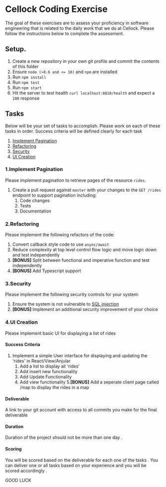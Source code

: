 # Cellock Coding Exercise

The goal of these exercises are to assess your proficiency in software engineering that is related to the daily work that we do at Cellock. Please follow the instructions below to complete the assessment.

## Setup.

1. Create a new repository in your own git profile  and commit the contents of this folder
2. Ensure `node (>8.6 and <= 10)` and `npm` are installed
3. Run `npm install`
4. Run `npm test`
5. Run `npm start`
6. Hit the server to test health `curl localhost:8010/health` and expect a `200` response 

## Tasks

Below will be your set of tasks to accomplish. Please work on each of these tasks in order. Success criteria will be defined clearly for each task

1. [Implement Pagination](#implement-pagination)
2. [Refactoring](#refactoring)
3. [Security](#security)
4. [UI Creation](#ui-creation)

 

### 1.Implement Pagination

Please implement pagination to retrieve pages of the resource `rides`.

1. Create a pull request against `master` with your changes to the `GET /rides` endpoint to support pagination including:
    1. Code changes
    2. Tests
    3. Documentation
 
### 2.Refactoring

Please implement the following refactors of the code:

1. Convert callback style code to use `async/await`
2. Reduce complexity at top level control flow logic and move logic down and test independently
3. **[BONUS]** Split between functional and imperative function and test independently
4. **[BONUS]** Add Typescript support
 
### 3.Security

Please implement the following security controls for your system:

1. Ensure the system is not vulnerable to [SQL injection](https://www.owasp.org/index.php/SQL_Injection)
2. **[BONUS]** Implement an additional security improvement of your choice
 
### 4.UI Creation 

Please implement basic UI for displaying a list of rides 


#### Success Criteria

1. Implement a simple User interface for displaying and updating the 'rides' in React/View/Anjular 
    1. Add a list to display all 'rides'
    2. Add insert new functionality
    3. Add Update Functionality 
    4. Add view functionality
    5.**[BONUS]** Add a seperate client page called /map to display the rides in a map 

#### Deliverable

A link to your git account with access to all commits you make for the final deliverable 

#### Duration 

Duration of the project should not be more than one day . 

#### Scoring

You will be scored based on the deliverable for each one of the tasks . You can deliver  one or all tasks based on your experience and you will be scored accordingly .


GOOD LUCK




